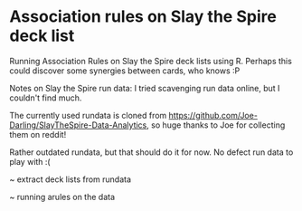 # Association rules on Slay the Spire deck list
Running Association Rules on Slay the Spire deck lists using R.
Perhaps this could discover some synergies between cards, who knows :P

Notes on Slay the Spire run data: I tried scavenging run data online, but I couldn't find much.

The currently used rundata is cloned from https://github.com/Joe-Darling/SlayTheSpire-Data-Analytics, so huge thanks to Joe for collecting them on reddit!

Rather outdated rundata, but that should do it for now. No defect run data to play with :(

~ extract deck lists from rundata

~ running arules on the data

